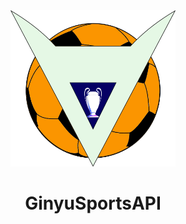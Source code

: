 <div align="center">
  <img src="img/giniu.png" height="250"></img>
  <h1>GinyuSportsAPI</h1>
</div>

